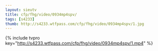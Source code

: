 ```yaml
--- 
layout: sieutv
title: cfp/fhg/video/0934mp4spv/
tags: [s4233]
thumb: http://s4233.wtfpass.com/cfp/fhg/video/0934mp4spv/1.jpg
---
```

{% include tvpro key="http://s4233.wtfpass.com/cfp/fhg/video/0934mp4spv/1.mp4" %} 
